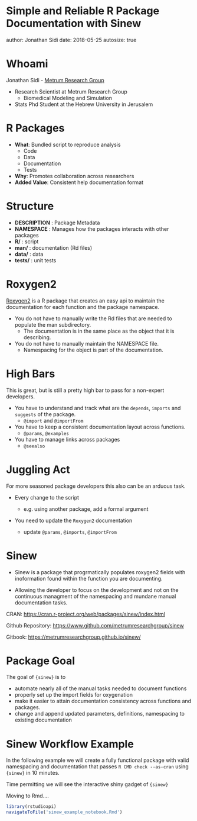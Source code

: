 Simple and Reliable R Package Documentation with Sinew
========================================================
author: Jonathan Sidi
date: 2018-05-25
autosize: true

Whoami
========================================================

Jonathan Sidi - [Metrum Research Group](http://metrumrg.com/)

- Research Scientist at Metrum Research Group
  - Biomedical Modeling and Simulation
- Stats Phd Student at the Hebrew University in Jerusalem

R Packages
========================================================

- **What**: Bundled script to reproduce analysis
  - Code
  - Data
  - Documentation
  - Tests
- **Why**: Promotes collaboration across researchers
- **Added Value**: Consistent help documentation format

Structure
========================================================

- **DESCRIPTION** : Package Metadata
- **NAMESPACE** : Manages how the packages interacts with other packages
- **R/** : script
- **man/** : documentation (Rd files)
- **data/** : data
- **tests/** : unit tests

Roxygen2
========================================================

[Roxygen2](https://github.com/klutometis/roxygen) is a R package that creates an easy api to maintain the documentation for each function and the package namespace. 

- You do not have to manually write the Rd files that are needed to populate the man subdirectory.
  - The documentation is in the same place as the object that it is describing.
- You do not have to manually maintain the NAMESPACE file.
  - Namespacing for the object is part of the documentation.
  
High Bars
========================================================

This is great, but is still a pretty high bar to pass for a non-expert developers.

- You have to understand and track what are the `depends`, `imports` and `suggests` of the package.
  - `@import` and  `@importFrom`
- You have to keep a consistent documentation layout across functions.
  - `@params`, `@examples`
- You have to manage links across packages
  - `@seealso`
  
Juggling Act
========================================================

For more seasoned package developers this also can be an arduous task.

- Every change to the script
  - e.g. using another package, add a formal argument

- You need to update the `Roxygen2` documentation
  - update `@params`, `@imports`, `@importFrom`

Sinew
========================================================

- Sinew is a package that progrmatically populates roxygen2 fields with inoformation found within the function you are documenting. 

- Allowing the developer to focus on the development and not on the continuous managment of the namespacing and mundane manual documentation tasks.

CRAN: https://cran.r-project.org/web/packages/sinew/index.html

Github Repository: https://www.github.com/metrumresearchgroup/sinew

Gitbook: https://metrumresearchgroup.github.io/sinew/

Package Goal
========================================================

The goal of `{sinew}` is to 
- automate nearly all of the manual tasks needed to document functions
- properly set up the import fields for oxygenation
- make it easier to attain documentation consistency across functions and packages.
- change and append updated parameters, definitions, namespacing to existing documentation

Sinew Workflow Example
========================================================

In the following example we will create a fully functional package with valid namespacing and documentation that passes `R CMD check --as-cran` using `{sinew}` in 10 minutes. 

Time permitting we will see the interactive shiny gadget of `{sinew}`

Moving to Rmd.... 

```r
library(rstudioapi)
navigateToFile('sinew_example_notebook.Rmd') 
```
